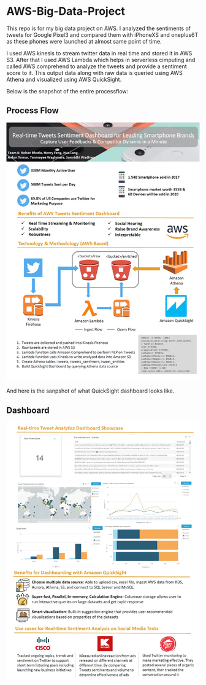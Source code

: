 # AWS-Big-Data-Project
This repo is for my big data project on AWS. I analyzed the sentiments of tweets for Google Pixel3 and compared them with iPhoneXS and oneplus6T as these phones were launched at almost same point of time.

I used AWS kinesis to stream twitter data in real time and stored it in AWS S3. After that I used AWS Lambda which helps in serverless cimputing and called AWS comprehend to analyze the tweets and provide a sentiment score to it. This output data along with raw data is queried using AWS Athena and visualized using AWS QuickSight.

Below is the snapshot of the entire processflow:

## Process Flow

![Alt text](https://github.com/ankur287/AWS-Big-Data-Project/blob/master/Images/Process%20flow.JPG?raw=true "Optional Title")

And here is the sanpshot of what QuickSight dashboard looks like.

## Dashboard

![Alt text](https://github.com/ankur287/AWS-Big-Data-Project/blob/master/Images/Dashboard.JPG?raw=true "Optional Title")
